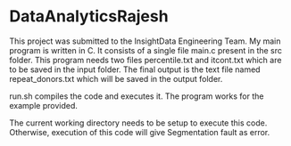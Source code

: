 # DataAnalyticsRajesh


This project was submitted to the InsightData Engineering Team. My main program is written in C. It consists of a single file main.c present in the src folder. This program needs two files percentile.txt and itcont.txt which are to be saved in the input folder. The final output is the text file named repeat_donors.txt which will be saved in the output folder. 

run.sh compiles the code and executes it. The program works for the example provided. 

The current working directory needs to be setup to execute this code. Otherwise, execution of this code will give Segmentation fault as error.
